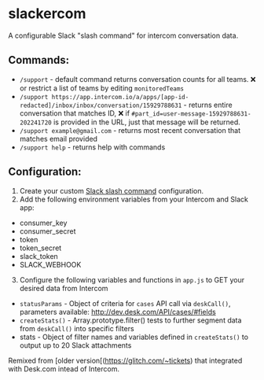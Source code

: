 # slackercom
A configurable Slack "slash command" for intercom conversation data.

## Commands:
- `/support` - default command returns conversation counts for all teams. ❌ or restrict a list of teams by editing `monitoredTeams`
- `/support https://app.intercom.io/a/apps/[app-id-redacted]/inbox/inbox/conversation/15929788631` - returns entire conversation that matches ID, ❌ if `#part_id=user-message-15929788631-202241720` is provided in the URL, just that message will be returned.
- `/support example@gmail.com` - returns most recent conversation that matches email provided
- `/support help` - returns help with commands

## Configuration:

1. Create your custom [Slack slash command](https://api.slack.com/slash-commands) configuration.
2. Add the following environment variables from your Intercom and Slack app:

  - consumer_key
  - consumer_secret
  - token
  - token_secret
  - slack_token
  - SLACK_WEBHOOK
  
3. Configure the following variables and functions in `app.js` to GET your desired data from Intercom
   
  - `statusParams` - Object of criteria for `cases` API call via `deskCall()`, parameters available: http://dev.desk.com/API/cases/#fields
  - `createStats()` - Array.prototype.filter() tests to further segment data from `deskCall()` into specific filters
  - stats - Object of filter names and variables defined in `createStats()` to output up to 20 Slack attachments
  
Remixed from [older version[(https://glitch.com/~tickets) that integrated with Desk.com intead of Intercom.